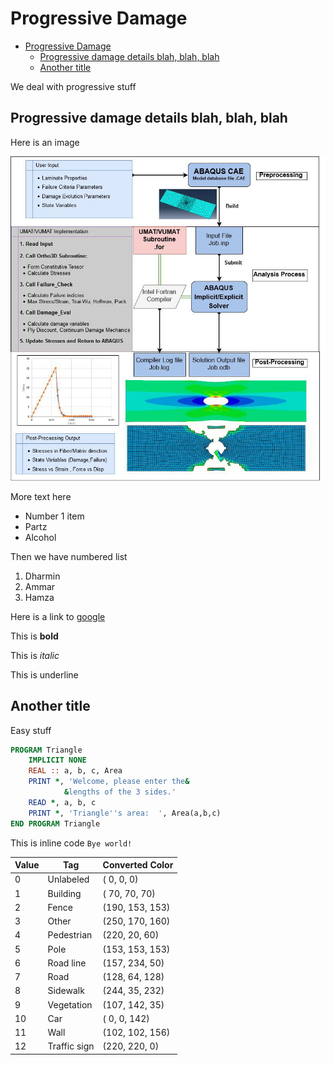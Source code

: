 # Progressive Damage

- [Progressive Damage](#progressive-damage)
  - [Progressive damage details blah, blah, blah](#progressive-damage-details-blah-blah-blah)
  - [Another title](#another-title)

We deal with progressive stuff

## Progressive damage details blah, blah, blah

Here is an image

![Anzthing here](resources/Progressive_Damage.png)

More text here

- Number 1 item
- Partz
- Alcohol
  
Then we have numbered list

1. Dharmin
2. Ammar
3. Hamza

Here is a link to [google](https://www.google.com)

This is **bold**

This is _italic_

This is underline

## Another title

Easy stuff

```fortran
PROGRAM Triangle
    IMPLICIT NONE
    REAL :: a, b, c, Area
    PRINT *, 'Welcome, please enter the&
            &lengths of the 3 sides.'
    READ *, a, b, c
    PRINT *, 'Triangle''s area:  ', Area(a,b,c)
END PROGRAM Triangle
```

This is inline code `Bye world!`

|**Value**|**Tag**|**Converted Color**|
|---|---|---|
| 0|Unlabeled|( 0, 0, 0)|
| 1|Building|( 70, 70, 70)|
| 2|Fence|(190, 153, 153)|
| 3|Other|(250, 170, 160)|
| 4|Pedestrian|(220, 20, 60)|
| 5|Pole|(153, 153, 153)|
| 6|Road line|(157, 234, 50)|
| 7|Road|(128, 64, 128)|
| 8|Sidewalk|(244, 35, 232)|
| 9|Vegetation|(107, 142, 35)|
|10|Car|( 0, 0, 142)|
|11|Wall|(102, 102, 156)|
|12|Traffic sign|(220, 220, 0)|
